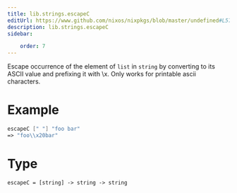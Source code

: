 ```yaml
---
title: lib.strings.escapeC
editUrl: https://www.github.com/nixos/nixpkgs/blob/master/undefined#L572C13
description: lib.strings.escapeC
sidebar:

    order: 7
---
```


Escape occurrence of the element of `list` in `string` by
converting to its ASCII value and prefixing it with \\x.
Only works for printable ascii characters.

# Example

```nix
escapeC [" "] "foo bar"
=> "foo\\x20bar"
```

# Type

```
escapeC = [string] -> string -> string
```



